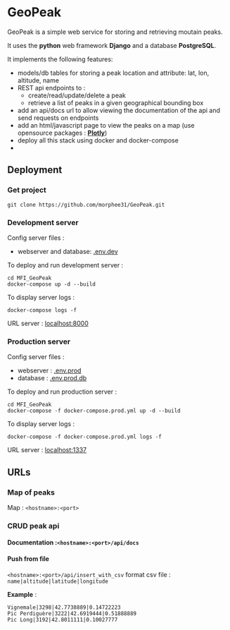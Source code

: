 # GeoPeak

GeoPeak is a simple web service for storing and retrieving moutain peaks. 

It uses the **python** web framework **Django** and a database **PostgreSQL**.

It implements the following features:
- models/db tables for storing a peak location and attribute: lat, lon, altitude, name
- REST api endpoints to :
    * create/read/update/delete a peak
    * retrieve a list of peaks in a given geographical bounding box
- add an api/docs url to allow viewing the documentation of the api and send requests on endpoints
- add an html/javascript page to view the peaks on a map (use opensource packages : **[Plotly](https://plotly.com/)**)
- deploy all this stack using docker and docker-compose
- 
## Deployment 



### Get project
```
git clone https://github.com/morphee31/GeoPeak.git
```


### Development server

Config server files : 
- webserver and database: [.env.dev](https://github.com/morphee31/GeoPeak/blob/master/.env.dev)

To deploy and run development server :
```docker
cd MFI_GeoPeak
docker-compose up -d --build
```

To display server logs : 
```docker
docker-compose logs -f
```

URL server : [localhost:8000](http://localhost:8000)

### Production server

Config server files : 
- webserver : [.env.prod](https://github.com/morphee31/GeoPeak/blob/master/.env.prod)
- database : [.env.prod.db](https://github.com/morphee31/GeoPeak/blob/master/.env.prod.db)

To deploy and run production server :
```docker
cd MFI_GeoPeak
docker-compose -f docker-compose.prod.yml up -d --build
```

To display server logs : 
```docker
docker-compose -f docker-compose.prod.yml logs -f
```

URL server : [localhost:1337](http://localhost:1337)

## URLs

### Map of peaks
Map : `<hostname>:<port>`

### CRUD peak api  

#### Documentation :`<hostname>:<port>/api/docs`

#### Push from file
`<hostname>:<port>/api/insert_with_csv`
format csv file : `name|altitude|latitude|longitude`

**Example** :
```
Vignemale|3298|42.7738889|0.14722223
Pic Perdiguère|3222|42.6919444|0.51888889
Pic Long|3192|42.8011111|0.10027777
```

